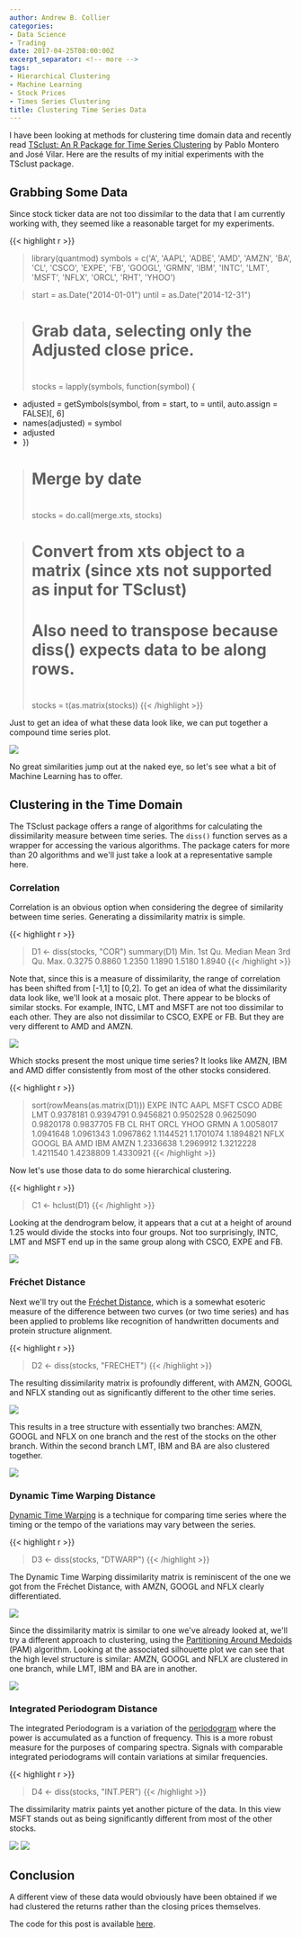 ```yaml
---
author: Andrew B. Collier
categories:
- Data Science
- Trading
date: 2017-04-25T08:00:00Z
excerpt_separator: <!-- more -->
tags:
- Hierarchical Clustering
- Machine Learning
- Stock Prices
- Times Series Clustering
title: Clustering Time Series Data
---
```


I have been looking at methods for clustering time domain data and recently read [TSclust: An R Package for Time Series Clustering](http://www.jstatsoft.org/v62/i01/paper) by Pablo Montero and José Vilar. Here are the results of my initial experiments with the TSclust package.

<!--more-->

## Grabbing Some Data

Since stock ticker data are not too dissimilar to the data that I am currently working with, they seemed like a reasonable target for my experiments.

{{< highlight r >}}
> library(quantmod)
> symbols = c('A', 'AAPL', 'ADBE', 'AMD', 'AMZN', 'BA', 'CL', 'CSCO', 'EXPE', 'FB',
  'GOOGL', 'GRMN', 'IBM', 'INTC', 'LMT', 'MSFT', 'NFLX', 'ORCL', 'RHT', 'YHOO')

> start = as.Date("2014-01-01")
> until = as.Date("2014-12-31")

> # Grab data, selecting only the Adjusted close price.
> #
> stocks = lapply(symbols, function(symbol) {
+   adjusted = getSymbols(symbol, from = start, to = until, auto.assign = FALSE)[, 6]
+   names(adjusted) = symbol
+   adjusted
+ })

> # Merge by date
> #
> stocks = do.call(merge.xts, stocks)

> # Convert from xts object to a matrix (since xts not supported as input for TSclust)
> # Also need to transpose because diss() expects data to be along rows.
> #
> stocks = t(as.matrix(stocks))
{{< /highlight >}}

Just to get an idea of what these data look like, we can put together a compound time series plot.

<img src="/img/2015/03/facets-adj-close.png">

No great similarities jump out at the naked eye, so let's see what a bit of Machine Learning has to offer.

## Clustering in the Time Domain

The TSclust package offers a range of algorithms for calculating the dissimilarity measure between time series. The `diss()` function serves as a wrapper for accessing the various algorithms. The package caters for more than 20 algorithms and we'll just take a look at a representative sample here.

### Correlation

Correlation is an obvious option when considering the degree of similarity between time series. Generating a dissimilarity matrix is simple.

{{< highlight r >}}
> D1 <- diss(stocks, "COR")
> summary(D1)
   Min. 1st Qu.  Median    Mean 3rd Qu.    Max. 
 0.3275  0.8860  1.2350  1.1890  1.5180  1.8940 
{{< /highlight >}}

Note that, since this is a measure of dissimilarity, the range of correlation has been shifted from [-1,1] to [0,2]. To get an idea of what the dissimilarity data look like, we'll look at a mosaic plot. There appear to be blocks of similar stocks. For example, INTC, LMT and MSFT are not too dissimilar to each other. They are also not dissimilar to CSCO, EXPE or FB. But they are very different to AMD and AMZN.

<img src="/img/2015/03/tile-COR.png">

Which stocks present the most unique time series? It looks like AMZN, IBM and AMD differ consistently from most of the other stocks considered.

{{< highlight r >}}
> sort(rowMeans(as.matrix(D1)))
     EXPE      INTC      AAPL      MSFT      CSCO      ADBE       LMT 
0.9378181 0.9394791 0.9456821 0.9502528 0.9625090 0.9820178 0.9837705 
       FB        CL       RHT      ORCL      YHOO      GRMN         A 
1.0058017 1.0941648 1.0961343 1.0967862 1.1144521 1.1701074 1.1894821 
     NFLX     GOOGL        BA       AMD       IBM      AMZN 
1.2336638 1.2969912 1.3212228 1.4211540 1.4238809 1.4330921 
{{< /highlight >}}

Now let's use those data to do some hierarchical clustering.

{{< highlight r >}}
> C1 <- hclust(D1)
{{< /highlight >}}

Looking at the dendrogram below, it appears that a cut at a height of around 1.25 would divide the stocks into four groups. Not too surprisingly, INTC, LMT and MSFT end up in the same group along with CSCO, EXPE and FB.

<img src="/img/2015/03/tree-COR.png">

### Fréchet Distance

Next we'll try out the [Fréchet Distance](http://en.wikipedia.org/wiki/Fr%C3%A9chet_distance), which is a somewhat esoteric measure of the difference between two curves (or two time series) and has been applied to problems like recognition of handwritten documents and protein structure alignment.

{{< highlight r >}}
> D2 <- diss(stocks, "FRECHET")
{{< /highlight >}}

The resulting dissimilarity matrix is profoundly different, with AMZN, GOOGL and NFLX standing out as significantly different to the other time series.

<img src="/img/2015/03/tile-FRECHET.png">

This results in a tree structure with essentially two branches: AMZN, GOOGL and NFLX on one branch and the rest of the stocks on the other branch. Within the second branch LMT, IBM and BA are also clustered together.

<img src="/img/2015/03/tree-FRECHET.png">

### Dynamic Time Warping Distance

[Dynamic Time Warping](http://en.wikipedia.org/wiki/Dynamic_time_warping) is a technique for comparing time series where the timing or the tempo of the variations may vary between the series.

{{< highlight r >}}
> D3 <- diss(stocks, "DTWARP")
{{< /highlight >}}

The Dynamic Time Warping dissimilarity matrix is reminiscent of the one we got from the Fréchet Distance, with AMZN, GOOGL and NFLX clearly differentiated.

<img src="/img/2015/03/tile-DTWARP.png">

Since the dissimilarity matrix is similar to one we've already looked at, we'll try a different approach to clustering, using the [Partitioning Around Medoids](http://en.wikipedia.org/wiki/K-medoids) (PAM) algorithm. Looking at the associated silhouette plot we can see that the high level structure is similar: AMZN, GOOGL and NFLX are clustered in one branch, while LMT, IBM and BA are in another.

<img src="/img/2015/03/tree-DTWARP.png">

### Integrated Periodogram Distance

The integrated Periodogram is a variation of the [periodogram](http://en.wikipedia.org/wiki/Periodogram) where the power is accumulated as a function of frequency. This is a more robust measure for the purposes of comparing spectra. Signals with comparable integrated periodograms will contain variations at similar frequencies.

{{< highlight r >}}
> D4 <- diss(stocks, "INT.PER")
{{< /highlight >}}

The dissimilarity matrix paints yet another picture of the data. In this view MSFT stands out as being significantly different from most of the other stocks.

<img src="/img/2015/03/tile-INT.PER.png">

<img src="/img/2015/03/tree-INT.PER.png">

## Conclusion

A different view of these data would obviously have been obtained if we had clustered the returns rather than the closing prices themselves.

The code for this post is available [here](https://gist.github.com/DataWookie/3af150ef28a9f14fe3758d816810ae9f).